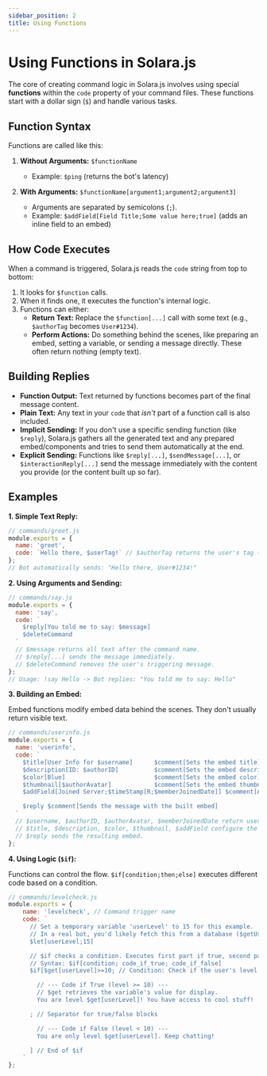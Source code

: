 ```yaml
---
sidebar_position: 2
title: Using Functions
---
```


# Using Functions in Solara.js

The core of creating command logic in Solara.js involves using special **functions** within the `code` property of your command files. These functions start with a dollar sign (`$`) and handle various tasks.

## Function Syntax

Functions are called like this:

1.  **Without Arguments:** `$functionName`
    *   Example: `$ping` (returns the bot's latency)

2.  **With Arguments:** `$functionName[argument1;argument2;argument3]`
    *   Arguments are separated by semicolons (`;`).
    *   Example: `$addField[Field Title;Some value here;true]` (adds an inline field to an embed)

## How Code Executes

When a command is triggered, Solara.js reads the `code` string from top to bottom:

1.  It looks for `$function` calls.
2.  When it finds one, it executes the function's internal logic.
3.  Functions can either:
    *   **Return Text:** Replace the `$function[...]` call with some text (e.g., `$authorTag` becomes `User#1234`).
    *   **Perform Actions:** Do something behind the scenes, like preparing an embed, setting a variable, or sending a message directly. These often return nothing (empty text).

## Building Replies

*   **Function Output:** Text returned by functions becomes part of the final message content.
*   **Plain Text:** Any text in your `code` that *isn't* part of a function call is also included.
*   **Implicit Sending:** If you don't use a specific sending function (like `$reply`), Solara.js gathers all the generated text and any prepared embed/components and tries to send them automatically at the end.
*   **Explicit Sending:** Functions like `$reply[...]`, `$sendMessage[...]`, or `$interactionReply[...]` send the message immediately with the content you provide (or the content built up so far).

## Examples

**1. Simple Text Reply:**

```javascript
// commands/greet.js
module.exports = {
  name: 'greet',
  code: `Hello there, $userTag!` // $authorTag returns the user's tag (e.g., User#1234)
};
// Bot automatically sends: "Hello there, User#1234!"
```

**2. Using Arguments and Sending:**

```javascript
// commands/say.js
module.exports = {
  name: 'say',
  code: `
    $reply[You told me to say: $message]
    $deleteCommand
  `
  // $message returns all text after the command name.
  // $reply[...] sends the message immediately.
  // $deleteCommand removes the user's triggering message.
};
// Usage: !say Hello -> Bot replies: "You told me to say: Hello"
```

**3. Building an Embed:**

Embed functions modify embed data behind the scenes. They don't usually return visible text.

```javascript
// commands/userinfo.js
module.exports = {
  name: 'userinfo',
  code: `
    $title[User Info for $username]      $comment[Sets the embed title]
    $description[ID: $authorID]          $comment[Sets the embed description]
    $color[Blue]                         $comment[Sets the embed color]
    $thumbnail[$authorAvatar]            $comment[Sets the embed thumbnail]
    $addField[Joined Server;$timeStamp[R;$memberJoinedDate]] $comment[Adds a field]

    $reply $comment[Sends the message with the built embed]
  `
  // $username, $authorID, $authorAvatar, $memberJoinedDate return user info.
  // $title, $description, $color, $thumbnail, $addField configure the embed.
  // $reply sends the resulting embed.
};
```

**4. Using Logic (`$if`):**

Functions can control the flow. `$if[condition;then;else]` executes different code based on a condition.

```javascript
// commands/levelcheck.js
module.exports = {
    name: 'levelcheck', // Command trigger name
    code: `
      // Set a temporary variable 'userLevel' to 15 for this example.
      // In a real bot, you'd likely fetch this from a database ($getUserVar, etc.).
      $let[userLevel;15]

      // $if checks a condition. Executes first part if true, second part if false.
      // Syntax: $if[condition; code_if_true; code_if_false]
      $if[$get[userLevel]>=10; // Condition: Check if the user's level is 10 or higher.

        // --- Code if True (level >= 10) ---
        // $get retrieves the variable's value for display.
        You are level $get[userLevel]! You have access to cool stuff!

      ; // Separator for true/false blocks

        // --- Code if False (level < 10) ---
        You are only level $get[userLevel]. Keep chatting!

      ] // End of $if
    `
};
```

